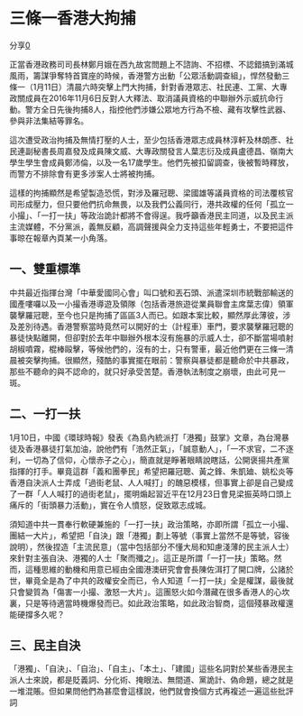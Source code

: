三條一香港大拘捕
================

分享[0](http://www.facebook.com/sharer.php?u=http://www.pentoy.hk/%e6%99%82%e4%ba%8b/s624/2017/01/13/%e4%b8%89%e6%a2%9d%e4%b8%80%e9%a6%99%e6%b8%af%e5%a4%a7%e6%8b%98%e6%8d%95/)

正當香港政務司司長林鄭月娥在西九故宮問題上不諮詢、不招標、不認錯搞到滿城風雨，籌謀爭奪特首寶座的時候，香港警方出動「公眾活動調查組」，悍然發動三條一（1月11日）清晨六時突擊上門大拘捕，針對香港眾志、社民連、工黨、大專政關成員在2016年11月6日反對人大釋法、取消議員資格的中聯辦外示威抗命行動。警方全日先後拘捕8人，指控他們涉嫌公眾地方行為不檢、藏有攻擊性武器、參與非法集結等罪名。

這次遭受政治拘捕及無情打壓的人士，至少包括香港眾志成員林淳軒及林朗彥、社民連副秘書長周嘉發及成員陳文威、大專政關發言人葉志衍及成員盧德昌、嶺南大學生學生會成員鄭沛倫，以及一名17歲學生。他們先被扣留調查，後被暫時釋放，而警方不排除會有更多涉案人士將被拘捕。

這樣的拘捕顯然是希望製造恐慌，對涉及羅冠聰、梁國雄等議員資格的司法覆核官司形成壓力，但只要他們抗命無畏，以及我們公義同行，港共政權的任何「孤立一小撮」、「一打一扶」等政治詭計都將不會得逞。我呼籲香港民主同道，以及民主派主流媒體，不分黨派，義無反顧，高調聲援與全力支持這些年輕勇士，不要把這件事晾在報章內頁某一小角落。

一、雙重標準
------------

中共最近指揮台灣「中華愛國同心會」叫口號和丟石頭、派遣深圳市統戰部輸送的國產嘍囉以及一小撮香港導遊及領隊（包括香港旅遊從業員聯會主席葉志偉）領軍襲擊羅冠聰，至今也只是拘捕了區區3人而已。如跟本案比較，顯然厚此薄彼，涉及差別待遇。香港警察當時竟然可以開好的士（計程車）車門，要求襲擊羅冠聰的暴徒快點離開，但卻對於去年中聯辦外根本沒有施暴的示威人士，卻不斷當場噴射胡椒噴霧，棍棒毆擊，等候他們的，沒有的士，只有警車，最近他們更在三條一清晨被突擊拘捕。很顯然，殘酷的事實擺在眼前：警察與暴徒都是聽命於中共暴政，那些不聽命的與不認命的，就只好承受苦楚。香港執法制度之崩壞，由此可見一斑。

二、一打一扶
------------

1月10日，中國《環球時報》發表《為島內統派打「港獨」鼓掌》文章，為台灣暴徒及香港暴徒打氣加油，說他們有「浩然正氣」，「誠意動人」，「一不求官，二不逐利，一切為了信仰，心懷赤子之心」，簡直就是睜著眼睛說瞎話，公開褒揚共產黨指揮的打手。畢竟這群「義和團拳民」希望把羅冠聰、黃之鋒、朱凱廸、姚松炎等香港自決派人士弄成「過街老鼠、人人喊打」的醜惡模樣，但事實上卻是自己變成了一群「人人喊打的過街老鼠」，擺明煽起習近平在12月23日會見梁振英時口頭上痛斥的「街頭暴力活動」，實在令人憤怒，促致眾志成城。

須知道中共一貫奉行軟硬兼施的「一打一扶」政治策略，亦即所謂「孤立一小撮、團結一大片」，希望把「自決」跟「港獨」劃上等號（事實上當然不是等號，容後說明），然後捏造「主流民意」（當中包括部分不懂大局和知慮淺薄的民主派人士）來針對主張自決、港獨的人士「聚而殲之」。這正是所謂「一打一扶」策略。然而，這種思維的動機和用意已經由全國港澳研究會會長陳佐洱打了開口牌，公諸於世，畢竟全是為了中共的政權安全而已，令人知道「一打一扶」全是權謀，最後就只會變質為「傷害一小撮、激怒一大片」。這團怒火如今潛藏在很多香港人的心坎裏，只是等待適當時機爆發而已。如此政治策略，如此政治智商，這個殘暴政權還能硬撐多久呢？

三、民主自決
------------

「港獨」、「自決」、「自治」、「自主」、「本土」、「建國」這些名詞對於某些香港民主派人士來說，都是貶義詞、分化術、掩眼法、無間道、黨詭計、偽命題，總之就是一堆混賬。但如果問他們為甚麼會這樣說，他們就會換個方式再複述一遍這些批評詞




